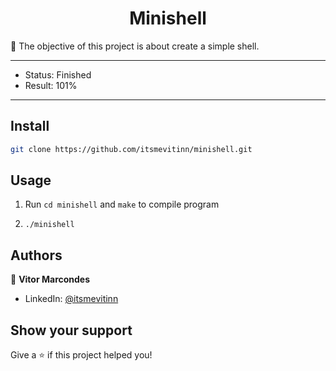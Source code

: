 <h1 align="center">Minishell</h1>
<p> 🐚 The objective of this project is about create a simple shell.</p>

---

- Status: Finished
- Result: 101%

---

## Install

```sh
git clone https://github.com/itsmevitinn/minishell.git
```

## Usage

1. Run `cd minishell` and `make` to compile program

2. `./minishell`

## Authors

👤 **Vitor Marcondes**

- LinkedIn: [@itsmevitinn](https://www.linkedin.com/in/itsmevitinn/)

## Show your support

Give a ⭐️ if this project helped you!
